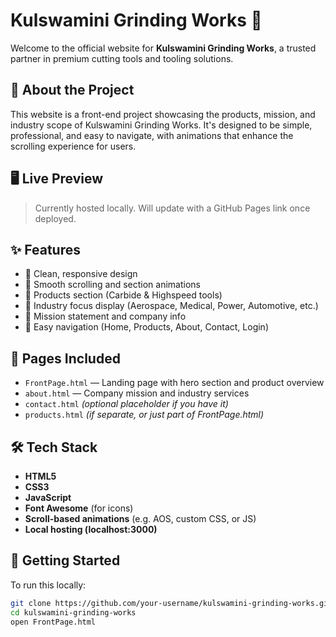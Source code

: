 # Kulswamini Grinding Works 🌟

Welcome to the official website for **Kulswamini Grinding Works**, a trusted partner in premium cutting tools and tooling solutions.

## 🔧 About the Project

This website is a front-end project showcasing the products, mission, and industry scope of Kulswamini Grinding Works. It's designed to be simple, professional, and easy to navigate, with animations that enhance the scrolling experience for users.

## 🖥️ Live Preview

> Currently hosted locally. Will update with a GitHub Pages link once deployed.

## ✨ Features

- 🔹 Clean, responsive design
- 🔹 Smooth scrolling and section animations
- 🔹 Products section (Carbide & Highspeed tools)
- 🔹 Industry focus display (Aerospace, Medical, Power, Automotive, etc.)
- 🔹 Mission statement and company info
- 🔹 Easy navigation (Home, Products, About, Contact, Login)

## 📁 Pages Included

- `FrontPage.html` — Landing page with hero section and product overview
- `about.html` — Company mission and industry services
- `contact.html` *(optional placeholder if you have it)*
- `products.html` *(if separate, or just part of FrontPage.html)*

## 🛠️ Tech Stack

- **HTML5**
- **CSS3**
- **JavaScript**
- **Font Awesome** (for icons)
- **Scroll-based animations** (e.g. AOS, custom CSS, or JS)
- **Local hosting (localhost:3000)**

## 🚀 Getting Started

To run this locally:

```bash
git clone https://github.com/your-username/kulswamini-grinding-works.git
cd kulswamini-grinding-works
open FrontPage.html
